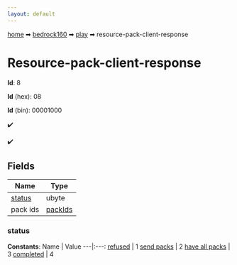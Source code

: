```yaml
---
layout: default
---
```


[home](/) ➡ [bedrock160](/protocol/bedrock160) ➡ [play](/protocol/bedrock160/play) ➡ resource-pack-client-response

# Resource-pack-client-response

**Id**: 8

**Id** (hex): 08

**Id** (bin): 00001000

✔️

✔️

## Fields

Name | Type
---|---
[status](#status) | ubyte
pack ids | [packIds](/protocol/bedrock160/arrays)

### status

**Constants**:
Name | Value
---|:---:
[refused](status_refused) | 1
[send packs](status_send-packs) | 2
[have all packs](status_have-all-packs) | 3
[completed](status_completed) | 4

